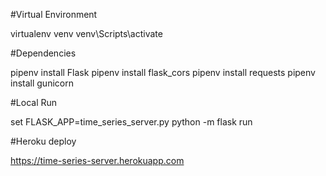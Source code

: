 #Virtual Environment

virtualenv venv
venv\Scripts\activate

#Dependencies

pipenv install Flask
pipenv install flask_cors
pipenv install requests
pipenv install gunicorn

#Local Run

set FLASK_APP=time_series_server.py
python -m flask run

#Heroku deploy


https://time-series-server.herokuapp.com
